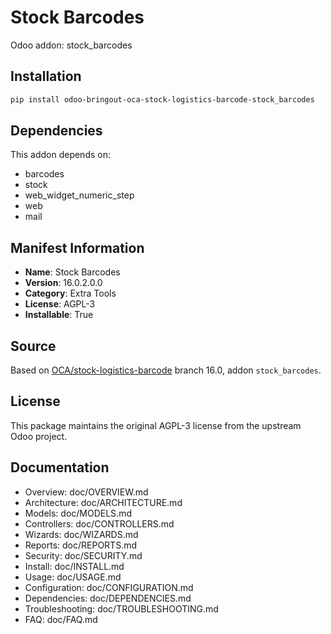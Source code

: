 # Stock Barcodes

Odoo addon: stock_barcodes

## Installation

```bash
pip install odoo-bringout-oca-stock-logistics-barcode-stock_barcodes
```

## Dependencies

This addon depends on:
- barcodes
- stock
- web_widget_numeric_step
- web
- mail

## Manifest Information

- **Name**: Stock Barcodes
- **Version**: 16.0.2.0.0
- **Category**: Extra Tools
- **License**: AGPL-3
- **Installable**: True

## Source

Based on [OCA/stock-logistics-barcode](https://github.com/OCA/stock-logistics-barcode) branch 16.0, addon `stock_barcodes`.

## License

This package maintains the original AGPL-3 license from the upstream Odoo project.

## Documentation

- Overview: doc/OVERVIEW.md
- Architecture: doc/ARCHITECTURE.md
- Models: doc/MODELS.md
- Controllers: doc/CONTROLLERS.md
- Wizards: doc/WIZARDS.md
- Reports: doc/REPORTS.md
- Security: doc/SECURITY.md
- Install: doc/INSTALL.md
- Usage: doc/USAGE.md
- Configuration: doc/CONFIGURATION.md
- Dependencies: doc/DEPENDENCIES.md
- Troubleshooting: doc/TROUBLESHOOTING.md
- FAQ: doc/FAQ.md

